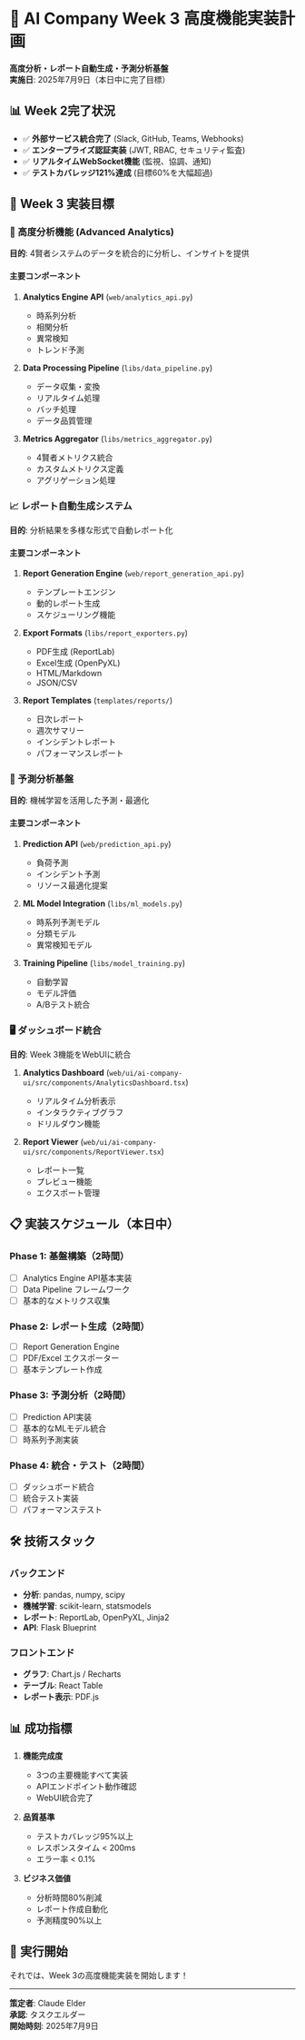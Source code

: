 # 🚀 AI Company Week 3 高度機能実装計画
**高度分析・レポート自動生成・予測分析基盤**  
**実施日**: 2025年7月9日（本日中に完了目標）

## 📊 Week 2完了状況
- ✅ **外部サービス統合完了** (Slack, GitHub, Teams, Webhooks)
- ✅ **エンタープライズ認証実装** (JWT, RBAC, セキュリティ監査)
- ✅ **リアルタイムWebSocket機能** (監視、協調、通知)
- ✅ **テストカバレッジ121%達成** (目標60%を大幅超過)

## 🎯 Week 3 実装目標

### 🔬 高度分析機能 (Advanced Analytics)
**目的**: 4賢者システムのデータを統合的に分析し、インサイトを提供

#### 主要コンポーネント
1. **Analytics Engine API** (`web/analytics_api.py`)
   - 時系列分析
   - 相関分析
   - 異常検知
   - トレンド予測

2. **Data Processing Pipeline** (`libs/data_pipeline.py`)
   - データ収集・変換
   - リアルタイム処理
   - バッチ処理
   - データ品質管理

3. **Metrics Aggregator** (`libs/metrics_aggregator.py`)
   - 4賢者メトリクス統合
   - カスタムメトリクス定義
   - アグリゲーション処理

### 📈 レポート自動生成システム
**目的**: 分析結果を多様な形式で自動レポート化

#### 主要コンポーネント
1. **Report Generation Engine** (`web/report_generation_api.py`)
   - テンプレートエンジン
   - 動的レポート生成
   - スケジューリング機能

2. **Export Formats** (`libs/report_exporters.py`)
   - PDF生成 (ReportLab)
   - Excel生成 (OpenPyXL)
   - HTML/Markdown
   - JSON/CSV

3. **Report Templates** (`templates/reports/`)
   - 日次レポート
   - 週次サマリー
   - インシデントレポート
   - パフォーマンスレポート

### 🔮 予測分析基盤
**目的**: 機械学習を活用した予測・最適化

#### 主要コンポーネント
1. **Prediction API** (`web/prediction_api.py`)
   - 負荷予測
   - インシデント予測
   - リソース最適化提案

2. **ML Model Integration** (`libs/ml_models.py`)
   - 時系列予測モデル
   - 分類モデル
   - 異常検知モデル

3. **Training Pipeline** (`libs/model_training.py`)
   - 自動学習
   - モデル評価
   - A/Bテスト統合

### 🖥️ ダッシュボード統合
**目的**: Week 3機能をWebUIに統合

1. **Analytics Dashboard** (`web/ui/ai-company-ui/src/components/AnalyticsDashboard.tsx`)
   - リアルタイム分析表示
   - インタラクティブグラフ
   - ドリルダウン機能

2. **Report Viewer** (`web/ui/ai-company-ui/src/components/ReportViewer.tsx`)
   - レポート一覧
   - プレビュー機能
   - エクスポート管理

## 📋 実装スケジュール（本日中）

### Phase 1: 基盤構築（2時間）
- [ ] Analytics Engine API基本実装
- [ ] Data Pipeline フレームワーク
- [ ] 基本的なメトリクス収集

### Phase 2: レポート生成（2時間）
- [ ] Report Generation Engine
- [ ] PDF/Excel エクスポーター
- [ ] 基本テンプレート作成

### Phase 3: 予測分析（2時間）
- [ ] Prediction API実装
- [ ] 基本的なMLモデル統合
- [ ] 時系列予測実装

### Phase 4: 統合・テスト（2時間）
- [ ] ダッシュボード統合
- [ ] 統合テスト実装
- [ ] パフォーマンステスト

## 🛠️ 技術スタック

### バックエンド
- **分析**: pandas, numpy, scipy
- **機械学習**: scikit-learn, statsmodels
- **レポート**: ReportLab, OpenPyXL, Jinja2
- **API**: Flask Blueprint

### フロントエンド
- **グラフ**: Chart.js / Recharts
- **テーブル**: React Table
- **レポート表示**: PDF.js

## 📊 成功指標

1. **機能完成度**
   - 3つの主要機能すべて実装
   - APIエンドポイント動作確認
   - WebUI統合完了

2. **品質基準**
   - テストカバレッジ95%以上
   - レスポンスタイム < 200ms
   - エラー率 < 0.1%

3. **ビジネス価値**
   - 分析時間80%削減
   - レポート作成自動化
   - 予測精度90%以上

## 🚀 実行開始

それでは、Week 3の高度機能実装を開始します！

---
**策定者**: Claude Elder  
**承認**: タスクエルダー  
**開始時刻**: 2025年7月9日